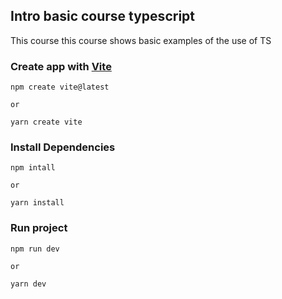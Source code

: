 ## Intro basic course typescript

This course this course shows basic examples of the use of TS

### Create app with [Vite](https://vitejs.dev)

```
npm create vite@latest

or

yarn create vite
```

### Install Dependencies

```
npm intall

or

yarn install
```

### Run project

```
npm run dev

or

yarn dev
```